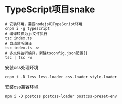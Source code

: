 <!--
 * @Author: Topskys
 * @Date: 2022-10-08 23:21:28
 * @LastEditTime: 2022-10-10 12:09:30
-->
# TypeScript项目snake
```
# 安装环境，需要nodejs和TypeScript环境
cnpm i -g typescript
# 编译转换为js文件执行
tsc index.ts
# 自动监听编译
tsc index.ts -w
# 多文件监听编译，新建tsconfig.json配置{}
tsc | tsc -w
```

安装css处理环境
```
cnpm i -D less less-loader css-loader style-loader
```
安装css兼容环境
```
npm i -D postcss postcss-loader postcss-preset-env
```


